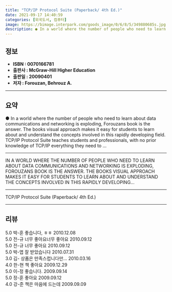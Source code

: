 ```yaml
---
title: "TCP/IP Protocol Suite (Paperback/ 4th Ed.)"
date: 2021-09-17 14:40:59
categories: [외국도서, 컴퓨터]
image: https://bimage.interpark.com/goods_image/0/6/8/5/349880685s.jpg
description: ● In a world where the number of people who need to learn about data communications and networking is exploding, Forouzans book is the answer. The books visual
---
```


## **정보**

- **ISBN : 0070166781**
- **출판사 : McGraw-Hill Higher Education**
- **출판일 : 20090401**
- **저자 : Forouzan, Behrouz A.**

------



## **요약**

●  In a world where the number of people who need to learn about data communications and networking is exploding, Forouzans book is the answer. The books visual approach makes it easy for students to learn about and understand the concepts involved in this rapidly developing field. TCP/IP Protocol Suite teaches students and professionals, with no prior knowledge of TCP/IP everything they need to ...

------

IN A WORLD WHERE THE NUMBER OF PEOPLE WHO NEED TO LEARN ABOUT DATA COMMUNICATIONS AND NETWORKING IS EXPLODING, FOROUZANS BOOK IS THE ANSWER. THE BOOKS VISUAL APPROACH MAKES IT EASY FOR STUDENTS TO LEARN ABOUT AND UNDERSTAND THE CONCEPTS INVOLVED IN THIS RAPIDLY DEVELOPING... 

------


TCP/IP Protocol Suite (Paperback/ 4th Ed.) 

------


## **리뷰** 

5.0 박-훈 좋습니다, ㅎㅎ 2010.12.08 <br/>5.0 전-규 너무 좋아요너무 좋아요 2010.09.12 <br/>5.0 전-규 너무 좋아요 2010.09.12 <br/>5.0 박-엽 잘 받았습니다 2010.07.31 <br/>3.0 김- 상품은 만족스럽니다만... 2010.03.16 <br/>4.0 한-현 책 좋아요 2009.12.29 <br/>5.0 이-정 좋습니다. 2009.09.14 <br/>5.0 정-훈 좋아요 2009.09.12 <br/>4.0 강-준 책은 마음에 드는데  2009.09.09 <br/>